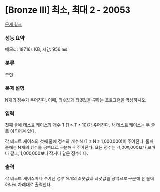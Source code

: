 # [Bronze III] 최소, 최대 2 - 20053 

[문제 링크](https://www.acmicpc.net/problem/20053) 

### 성능 요약

메모리: 187164 KB, 시간: 956 ms

### 분류

구현

### 문제 설명

<p>N개의 정수가 주어진다. 이때, 최솟값과 최댓값을 구하는 프로그램을 작성하시오.</p>

### 입력 

 <p>첫째 줄에 테스트 케이스의 개수 T (1 ≤ T ≤ 10)가 주어진다. 각 테스트 케이스는 두 줄로 이루어져 있다.</p>

<p>각 테스트 케이스의 첫째 줄에 정수의 개수 N (1 ≤ N ≤ 1,000,000)이 주어진다. 둘째 줄에는 N개의 정수를 공백으로 구분해서 주어진다. 모든 정수는 -1,000,000보다 크거나 같고, 1,000,000보다 작거나 같은 정수이다.</p>

### 출력 

 <p>각 테스트 케이스마다 주어진 정수 N개의 최솟값과 최댓값을 공백으로 구분해 한 줄에 하나씩 차례대로 출력한다.</p>

